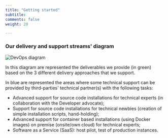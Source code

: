 ```yaml
---
title: "Getting started"
subtitle: 
comments: false
weight: 20

---
```


### Our delivery and support streams' diagram

![DevOps diagram](/images/devops-schema.png)

In this diagram are represented the deliverables we provide (in green) based on the 3 different delivery approaches that we support.  

In blue are represented the areas where some technical support can be provided by third-parties' technical partner(s) with the following tasks:  
* Advanced support for source code installations for technical experts (in collaboration with the Developer advocate);
* Support for source code installations for technical newbies (creation of simple installation scripts, hand-holding);
* Advanced support for container based installations (using Docker images) on premise (onsite/own cloud) for technical experts;
* Software as a Service (SaaS): host pilot, test of production instances.
